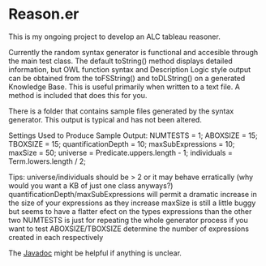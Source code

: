 # Reason.er

This is my ongoing project to develop an ALC tableau reasoner. 

Currently the random syntax generator is functional and accesible through the main test class. The default toString() method displays detailed information, but OWL function syntax and Description Logic style output can be obtained from the toFSString() and toDLString() on a generated Knowledge Base. This is useful primarily when written to a text file. A method is included that does this for you.

There is a folder that contains sample files generated by the syntax generator. This output is typical and has not been altered. 

Settings Used to Produce Sample Output:
NUMTESTS = 1;
ABOXSIZE = 15;
TBOXSIZE = 15;
quantificationDepth = 10;
maxSubExpressions = 10;
maxSize = 50;
universe = Predicate.uppers.length - 1;
individuals = Term.lowers.length / 2;

Tips:
universe/individuals should be > 2 or it may behave erratically (why would you want a KB of just one class anyways?)
quantificationDepth/maxSubExpressions will permit a dramatic increase in the size of your expressions as they increase
maxSize is still a little buggy but seems to have a flatter efect on the types expressions than the other two
NUMTESTS is just for repeating the whole generator process if you want to test
ABOXSIZE/TBOXSIZE determine the number of expressions created in each respectively

The <a href="https://aaroneberhart.github.io/Reason.er/Javadoc/" target="_blank">Javadoc</a> might be helpful if anything is unclear.
